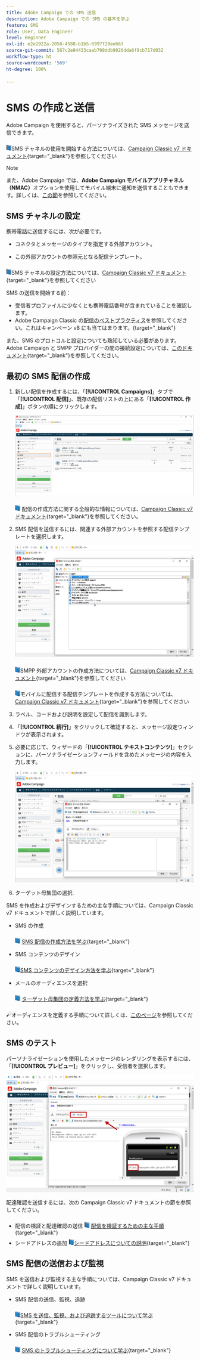 ```yaml
---
title: Adobe Campaign での SMS 送信
description: Adobe Campaign での SMS の基本を学ぶ
feature: SMS
role: User, Data Engineer
level: Beginner
exl-id: e2e2922a-2058-4588-b1b5-6997f29ee663
source-git-commit: 567c2e84433caab708ddb9026dda6f9cb717d032
workflow-type: ht
source-wordcount: '569'
ht-degree: 100%

---
```


# SMS の作成と送信

Adobe Campaign を使用すると、パーソナライズされた SMS メッセージを送信できます。

![](../assets/do-not-localize/book.png)SMS チャネルの使用を開始する方法については、[Campaign Classic v7 ドキュメント](https://experienceleague.adobe.com/docs/campaign-classic/using/sending-messages/sending-messages-on-mobiles/sms-channel.html?lang=ja){target="_blank"}を参照してください

>[!NOTE]
>
>また、Adobe Campaign では、**Adobe Campaign モバイルアプリチャネル（NMAC）**&#x200B;オプションを使用してモバイル端末に通知を送信することもできます。詳しくは、[この節](push.md)を参照してください。

## SMS チャネルの設定

携帯電話に送信するには、次が必要です。

* コネクタとメッセージのタイプを指定する外部アカウント。

* この外部アカウントの参照元となる配信テンプレート。

![](../assets/do-not-localize/book.png)SMS チャネルの設定方法については、[Campaign Classic v7 ドキュメント](https://experienceleague.adobe.com/docs/campaign-classic/using/sending-messages/sending-messages-on-mobiles/sms-set-up.html?lang=ja#sending-messages){target="_blank"}を参照してください

SMS の送信を開始する前：

* 受信者プロファイルに少なくとも携帯電話番号が含まれていることを確認します。
* Adobe Campaign Classic の[配信のベストプラクティス](https://experienceleague.adobe.com/docs/campaign-classic/using/sending-messages/key-steps-when-creating-a-delivery/delivery-bestpractices/delivery-best-practices.html?lang=ja#sending-messages)を参照してください。これはキャンペーン v8 にも当てはまります。{target="_blank"}

また、SMS のプロトコルと設定についても熟知している必要があります。Adobe Campaign と SMPP プロバイダーの間の接続設定については、[このドキュメント](https://experienceleague.adobe.com/docs/campaign-classic/using/sending-messages/sending-messages-on-mobiles/sms-protocol.html?lang=ja#sending-messages){target="_blank"}を参照してください。

## 最初の SMS 配信の作成

1. 新しい配信を作成するには、「**[!UICONTROL Campaigns]**」タブで「**[!UICONTROL 配信]**」、既存の配信リストの上にある「**[!UICONTROL 作成]**」ボタンの順にクリックします。

   ![](assets/delivery_step_1.png)

   ![](../assets/do-not-localize/book.png) 配信の作成方法に関する全般的な情報については、[Campaign Classic v7 ドキュメント](https://experienceleague.adobe.com/docs/campaign-classic/using/sending-messages/key-steps-when-creating-a-delivery/steps-about-delivery-creation-steps.html?lang=ja#sending-messages){target="_blank"}を参照してください。

1. SMS 配信を送信するには、関連する外部アカウントを参照する配信テンプレートを選択します。

   ![](assets/sms-template-list.png)

   ![](../assets/do-not-localize/book.png)SMPP 外部アカウントの作成方法については、[Campaign Classic v7 ドキュメント](https://experienceleague.adobe.com/docs/campaign-classic/using/sending-messages/sending-messages-on-mobiles/sms-set-up.html?lang=ja#creating-an-smpp-external-account){target="_blank"}を参照してください

   ![](../assets/do-not-localize/book.png)モバイルに配信する配信テンプレートを作成する方法については、[Campaign Classic v7 ドキュメント](https://experienceleague.adobe.com/docs/campaign-classic/using/sending-messages/sending-messages-on-mobiles/sms-set-up.html?lang=ja#changing-the-delivery-template){target="_blank"}を参照してください

1. ラベル、コードおよび説明を設定して配信を識別します。

1. 「**[!UICONTROL 続行]**」をクリックして確認すると、メッセージ設定ウィンドウが表示されます。

1. 必要に応じて、ウィザードの「**[!UICONTROL テキストコンテンツ]**」セクションに、パーソナライゼーションフィールドを含めたメッセージの内容を入力します。

   ![](assets/sms-content.png)

1. ターゲット母集団の選択.

SMS を作成およびデザインするための主な手順については、Campaign Classic v7 ドキュメントで詳しく説明しています。

* SMS の作成

  ![](../assets/do-not-localize/book.png) [SMS 配信の作成方法を学ぶ](https://experienceleague.adobe.com/docs/campaign-classic/using/sending-messages/sending-messages-on-mobiles/sms-create.html?lang=ja#sending-messages){target="_blank"}

* SMS コンテンツのデザイン

  ![](../assets/do-not-localize/book.png)[SMS コンテンツのデザイン方法を学ぶ](https://experienceleague.adobe.com/docs/campaign-classic/using/sending-messages/sending-messages-on-mobiles/sms-create.html?lang=ja#defining-the-sms-content){target="_blank"}

* メールのオーディエンスを選択

  ![](../assets/do-not-localize/book.png) [ターゲット母集団の定義方法を学ぶ](https://experienceleague.adobe.com/docs/campaign-classic/using/sending-messages/key-steps-when-creating-a-delivery/steps-defining-the-target-population.html?lang=ja){target="_blank"}

![](../assets/do-not-localize/glass.png)オーディエンスを定義する手順について詳しくは、[このページ](../start/audiences.md)を参照してください。

## SMS のテスト

パーソナライゼーションを使用したメッセージのレンダリングを表示するには、「**[!UICONTROL プレビュー]**」をクリックし、受信者を選択します。

![](assets/sms-preview.png)

配達確認を送信するには、次の Campaign Classic v7 ドキュメントの節を参照してください。

* 配信の検証と配達確認の送信
  ![](../assets/do-not-localize/book.png) [配信を検証するための主な手順](https://experienceleague.adobe.com/docs/campaign-classic/using/sending-messages/key-steps-when-creating-a-delivery/steps-validating-the-delivery.html?lang=ja){target="_blank"}
* シードアドレスの追加
  ![](../assets/do-not-localize/book.png)[シードアドレスについての説明](https://experienceleague.adobe.com/docs/campaign-classic/using/sending-messages/using-seed-addresses/about-seed-addresses.html?lang=ja){target="_blank"}

## SMS 配信の送信および監視

SMS を送信および監視する主な手順については、Campaign Classic v7 ドキュメントで詳しく説明しています。

* SMS 配信の送信、監視、追跡

  ![](../assets/do-not-localize/book.png)[SMS を送信、監視、および追跡するツールについて学ぶ](https://experienceleague.adobe.com/docs/campaign-classic/using/sending-messages/sending-messages-on-mobiles/sms-send.html?lang=ja#sending-messages){target="_blank"}

* SMS 配信のトラブルシューティング

  ![](../assets/do-not-localize/book.png) [SMS のトラブルシューティングについて学ぶ](https://experienceleague.adobe.com/docs/campaign-classic/using/sending-messages/sending-messages-on-mobiles/troubleshooting-sms.html?lang=ja#sending-messages){target="_blank"}
